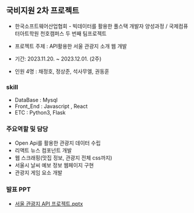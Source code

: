 ## 국비지원 2차 프로젝트

* 한국소프트웨어산업협회 - 빅데이터를 활용한 풀스택 개발자 양성과정 / 국제컴퓨터아트학원 천호캠퍼스 두 번째 팀프로젝트

* 프로젝트 주제 : API활용한 서울 관광지 소개 웹 개발
* 기간: 2023.11.20. ~ 2023.12.01. (2주)
* 인원 4명 : 채정호, 정상준, 석사무엘, 권동훈
  
### skill
* DataBase : Mysql
* Front_End : Javascript , React
* ETC : Python3, Flask

### 주요역할 및 담당
* Open Api를 활용한 관광지 데이터 수립
* 리액트 뉴스 컴포넌트 개발
* 웹 스크래핑(맛집 정보, 관광지 전체 css까지)
* 서울시 날씨 예보 정보 웹페이지 구현
* 관광지 게임 요소 개발

### 발표 PPT

* [서울 관광지 API 프로젝트.pptx](https://github.com/sangjun1126/Seoul_Api_Project/files/14048306/API.pptx)
